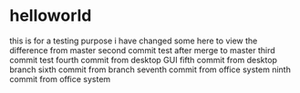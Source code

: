 # helloworld
this is for a testing purpose
i have changed some here to view the difference from master
second commit test after merge to master
third commit test
fourth commit from desktop GUI
fifth commit from desktop branch
sixth commit from branch
seventh commit from office system
ninth commit from office system